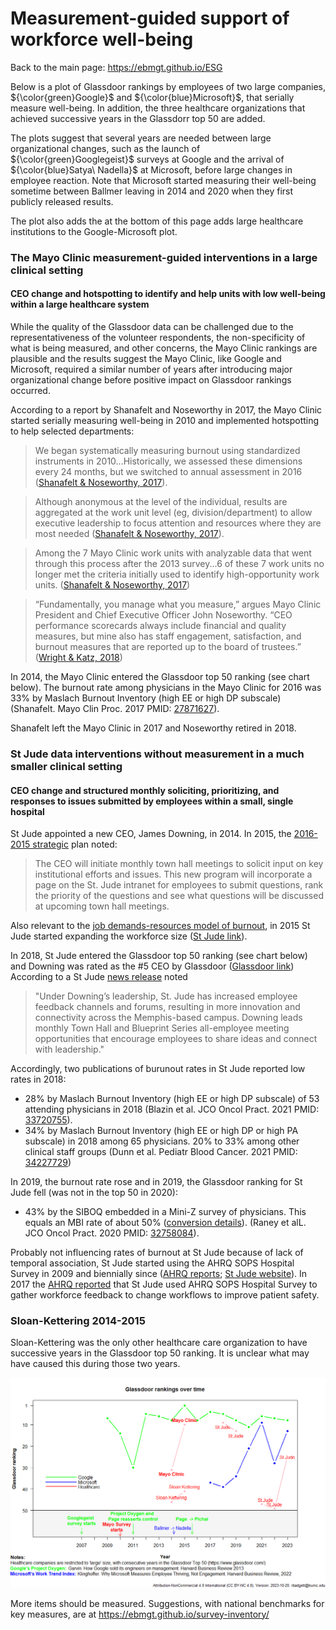 # Measurement-guided support of workforce well-being

<!--
Other data sources:
https://fortune.com/ranking/best-companies/2016/search/
https://fortune.com/ranking/best-companies/2019/st-jude-childrens-research-hospital/ 
https://www.greatplacetowork.com/certified-company/14 - requires an application ???
https://www.glassdoor.com/Award/Top-CEOs-LST_KQ0,8.htm

Does this plot show that ESG reporting, or internal reporting if accompanied by focused departmental and management support, can identify healthcare institutions with successful workforce environments?
-->

Back to the main page: https://ebmgt.github.io/ESG

Below is a plot of Glassdoor rankings by employees of two large companies, ${\color{green}Google}$ and ${\color{blue}Microsoft}$, that serially measure well-being.  In addition, the three healthcare organizations that achieved successive years in the Glassdorr top 50 are added. 

The plots suggest that several years are needed between large organizational changes, such as the launch of ${\color{green}Googlegeist}$ surveys at Google and the arrival of ${\color{blue}Satya\ Nadella}$ at Microsoft, before large changes in employee reaction. Note that Microsoft started measuring their well-being sometime between Ballmer leaving in 2014 and 2020 when they first publicly released results.

The plot also adds the at the bottom of this page adds large healthcare institutions to the Google-Microsoft plot. 

### The Mayo Clinic measurement-guided interventions in a large clinical setting
#### CEO change and hotspotting to identify and help units with low well-being within a large healthcare system
While the quality of the Glassdoor data can be challenged due to the representativeness of the volunteer respondents, the non-specificity of what is being measured, and other concerns, the Mayo Clinic rankings are plausible and the results suggest the Mayo Clinic, like Google and Microsoft, required a similar number of years after introducing major organizational change before positive impact on Glassdoor rankings occurred.

According to a report by Shanafelt and Noseworthy in 2017, the Mayo Clinic started serially measuring well-being in 2010 and implemented hotspotting to help selected departments:
> We began systematically measuring burnout using standardized instruments in 2010...Historically, we assessed these dimensions every 24 months, but we switched to annual assessment in 2016 ([Shanafelt & Noseworthy, 2017](https://pubmed.gov/27871627)). 

> Although anonymous at the level of the individual, results are aggregated at the work unit level (eg, division/department) to allow executive leadership to focus attention and resources where they are most needed ([Shanafelt & Noseworthy, 2017](https://pubmed.gov/27871627)). 

> Among the 7 Mayo Clinic work units with analyzable data that went through this process after the 2013 survey...6 of these 7 work units no longer met the criteria initially used to identify high-opportunity work units. 
 ([Shanafelt & Noseworthy, 2017](https://pubmed.gov/27871627))

> “Fundamentally, you manage what you measure,” argues Mayo Clinic President and Chief Executive Officer John Noseworthy. “CEO performance scorecards always include financial and quality measures, but mine also has staff engagement, satisfaction, and burnout measures that are reported up to the board of trustees.”
([Wright & Katz, 2018](https://pubmed.gov/29365301))

In 2014, the Mayo Clinic entered the Glassdoor top 50 ranking (see chart below). The burnout rate among physicians in the Mayo Clinic for 2016 was 33% by Maslach Burnout Inventory (high EE or high DP subscale) (Shanafelt. Mayo Clin Proc. 2017 PMID: [27871627](HTTP://pubmed.gov/27871627)).

Shanafelt left the Mayo Clinic in 2017 and Noseworthy retired in 2018.

### St Jude data interventions without measurement in a much smaller clinical setting
#### CEO change and structured monthly soliciting, prioritizing, and responses to issues submitted by employees within a small, single hospital
St Jude appointed a new CEO, James Downing, in 2014. In 2015, the [2016-2015 strategic](https://www.stjude.org/content/dam/en_US/shared/www/about-st-jude/st-jude-strategic-plan-2015-external.pdf) plan noted:
> The CEO will initiate monthly town hall meetings to solicit input on key institutional efforts and issues. This new program will incorporate a page on the St. Jude intranet for employees to submit questions, rank the priority of the questions and see what questions will be discussed at upcoming town hall meetings.

Also relevant to the [job demands-resources model of burnout](http://doi.wiley.com/10.1002/job.248]), in 2015 St Jude started expanding the workforce size ([St Jude link](https://www.stjude.org/media-resources/news-releases/2019-medicine-science-news/st-jude-named-to-fortune-magazines-100-best-companies-to-work-for-for-ninth-consecutive-year.html)).

In 2018, St Jude entered the Glassdoor top 50 ranking (see chart below) and Downing was rated as the #5 CEO by Glassdoor ([Glassdoor link](https://www.glassdoor.com/employers/blog/top-ceos-2018/)) According to a St Jude [news release](https://www.stjude.org/media-resources/news-releases/2018-medicine-science-news/st-jude-ceo-james-downing-ranked-no-5-of-glassdoors-top-100-ceos.html) noted
> "Under Downing’s leadership, St. Jude has increased employee feedback channels and forums, resulting in more innovation and connectivity across the Memphis-based campus. Downing leads monthly Town Hall and Blueprint Series all-employee meeting opportunities that encourage employees to share ideas and connect with leadership."

Accordingly, two publications of burunout rates in St Jude reported low rates in 2018:
* 28% by Maslach Burnout Inventory (high EE or high DP subscale) of 53 attending physicians in 2018 (Blazin et al. JCO Oncol Pract. 2021 PMID: [33720755](HTTP://pubmed.gov/33720755)).
* 34% by Maslach Burnout Inventory (high EE or high DP or high PA subscale) in 2018 among 65 physicians.  20% to 33% among other clinical staff groups (Dunn et al. Pediatr Blood Cancer. 2021 PMID: [34227729](HTTP://pubmed.gov/34227729))

In 2019, the burnout rate rose and in 2019, the Glassdoor ranking for St Jude fell (was not in the top 50 in 2020):
* 43% by the SIBOQ embedded in a Mini-Z survey of physicians. This equals an MBI rate of about 50% ([conversion details](https://ebmgt.github.io/well-being_measurement/)). (Raney et alL. JCO Oncol Pract. 2020 PMID: [32758084](HTTP://pubmed.gov/32758084)).

Probably not influencing rates of burnout at St Jude because of lack of temporal association, St Jude started using the AHRQ SOPS Hospital Survey in 2009 and biennially since ([AHRQ reports](https://www.ahrq.gov/news/newsroom/case-studies/cquips1402.html); [St Jude website](https://www.stjude.org/treatment/services/clinics-and-services/patient-safety.html)). In 2017 the [AHRQ reported](https://www.ahrq.gov/news/newsroom/case-studies/201709.html) that St Jude used AHRQ SOPS Hospital Survey to gather workforce feedback to change workflows to improve patient safety.

### Sloan-Kettering 2014-2015
Sloan-Kettering was the only other healthcare care organization to have successive years in the Glassdoor top 50 ranking. It is unclear what may have caused this during those two years.

  ![Glassdoor](https://github.com/ebmgt/ESG/blob/main/files/Plot-Glassdoor-healthcare-2023-10-20.png)

More items should be measured. Suggestions, with national benchmarks for key measures, are at https://ebmgt.github.io/survey-inventory/
